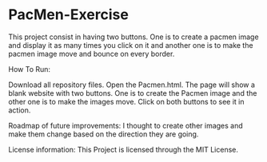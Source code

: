 # PacMen-Exercise
This project consist in having two buttons. One is to create a pacmen image and display it as many times you click on it and another one is to make the pacmen image move and bounce on every border.

How To Run:

  Download all repository files.
  Open the Pacmen.html.
  The page will show a blank website with two buttons. One is to create the Pacmen image and the other one is to make the images move. 
  Click on both buttons to see it in action.
  
  Roadmap of future improvements: 
  I thought to create other images and make them change based on the direction they are going. 
  
  License information: This Project is licensed through the MIT License.

